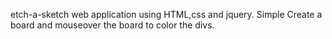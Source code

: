 etch-a-sketch web application using HTML,css and jquery. Simple Create a board and mouseover the board to color the divs.